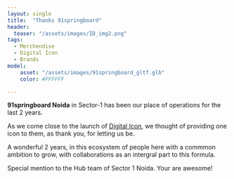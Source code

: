 ```yaml
---
layout: single
title:  "Thanks 91springboard"
header: 
  teaser: "/assets/images/ID_img2.png"
tags:
  - Merchendise
  - Digital Icon
  - Brands
model: 
    asset: "/assets/images/91springboard_gltf.glb"
    color: #FFFFFF

---
```


**91springboard Noida** in Sector-1 has been our place of operations for the last 2 years. 

As we come close to the launch of [Digital Icon](https://di.akriya.co.in), we thought of providing one icon to them, as thank you, for letting us be.

A wonderful 2 years, in this ecosystem of people here with a commmon ambition to grow, with collaborations as an intergral part to this formula.

Special mention to the Hub team of Sector 1 Noida. Your are awesome!
